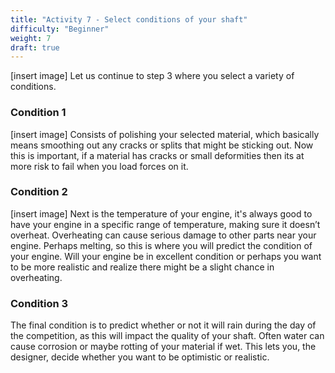 ```yaml
---
title: "Activity 7 - Select conditions of your shaft"
difficulty: "Beginner"
weight: 7
draft: true
---
```

[insert image]
Let us continue to step 3 where you select a variety of conditions.

### Condition 1
[insert image]
Consists of polishing your selected material, which basically means smoothing out any cracks or splits that might be sticking out. Now this is important, if a material has cracks or small deformities then its at more risk to fail when you load forces on it.

### Condition 2
[insert image]
Next is the temperature of your engine, it's always good to have your engine in a specific range of temperature, making sure it doesn’t overheat. Overheating can cause serious damage to other parts near your engine. Perhaps melting, so this is where you will predict the condition of your engine. Will your engine be in excellent condition or perhaps you want to be more realistic and realize there might be a slight chance in overheating.

### Condition 3
The final condition is to predict whether or not it will rain during the day of the competition, as this will impact the quality of your shaft. Often water can cause corrosion or maybe rotting of your material if wet. This lets you, the designer, decide whether you want to be optimistic or realistic.